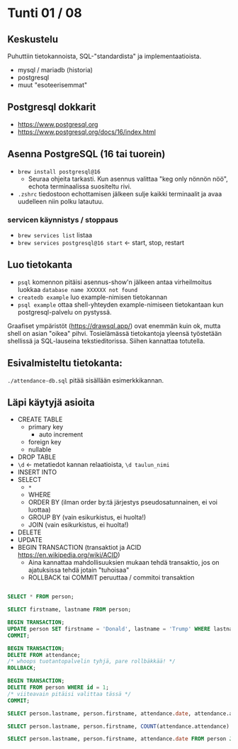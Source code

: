 # Tunti 01 / 08

## Keskustelu

Puhuttiin tietokannoista, SQL-"standardista" ja implementaatioista.

- mysql / mariadb (historia)
- postgresql
- muut "esoteerisemmat"

## Postgresql dokkarit

- https://www.postgresql.org
- https://www.postgresql.org/docs/16/index.html

## Asenna PostgreSQL (16 tai tuorein)

- `brew install postgresql@16`
  - Seuraa ohjeita tarkasti. Kun asennus valittaa "keg only nönnön nöö", echota terminaalissa suositeltu rivi.
- `.zshrc` tiedostoon echottamisen jälkeen sulje kaikki terminaalit ja avaa uudelleen niin polku latautuu.

### servicen käynnistys / stoppaus

- `brew services list` listaa
- `brew services postgresql@16 start` <- start, stop, restart

## Luo tietokanta

- `psql` komennon pitäisi asennus-show'n jälkeen antaa virheilmoitus luokkaa `database name XXXXXX not found`
- `createdb example` luo example-nimisen tietokannan
- `psql example` ottaa shell-yhteyden example-nimiseen tietokantaan kun postgresql-palvelu on pystyssä.

Graafiset ympäristöt (https://drawsql.app/) ovat enemmän kuin ok, mutta shell on asian "oikea" pihvi. Tosielämässä tietokantoja yleensä työstetään shellissä ja SQL-lauseina tekstieditorissa. Siihen kannattaa totutella.

## Esivalmisteltu tietokanta:

`./attendance-db.sql` pitää sisällään esimerkkikannan.

## Läpi käytyjä asioita

- CREATE TABLE
  - primary key
    - auto increment
  - foreign key
  - nullable
- DROP TABLE
- `\d` <- metatiedot kannan relaatioista, `\d taulun_nimi`
- INSERT INTO
- SELECT
  - `*`
  - WHERE
  - ORDER BY (ilman order by:tä järjestys pseudosatunnainen, ei voi luottaa)
  - GROUP BY (vain esikurkistus, ei huolta!)
  - JOIN (vain esikurkistus, ei huolta!)
- DELETE
- UPDATE
- BEGIN TRANSACTION (transaktiot ja ACID https://en.wikipedia.org/wiki/ACID)
  - Aina kannattaa mahdollisuuksien mukaan tehdä transaktio, jos on ajatuksissa tehdä jotain "tuhoisaa"
  - ROLLBACK tai COMMIT peruuttaa / commitoi transaktion

```sql

SELECT * FROM person;

SELECT firstname, lastname FROM person;

BEGIN TRANSACTION;
UPDATE person SET firstname = 'Donald', lastname = 'Trump' WHERE lastname = 'Biden';
COMMIT;

BEGIN TRANSACTION;
DELETE FROM attendance;
/* whoops tuotantopalvelin tyhjä, pare rollbäkkää! */
ROLLBACK;

BEGIN TRANSACTION;
DELETE FROM person WHERE id = 1;
/* viiteavain pitäisi valittaa tässä */
COMMIT;

SELECT person.lastname, person.firstname, attendance.date, attendance.attendance FROM person JOIN attendance ON(person.id = attendance.person_id) WHERE lastname = 'Trump' ORDER BY date, lastname, firstname;

SELECT person.lastname, person.firstname, COUNT(attendance.attendance) FROM person JOIN attendance ON(person.id = attendance.person_id) WHERE attendance.attendance = false GROUP BY(person.lastname, person.firstname) ORDER BY lastname, firstname;

SELECT person.lastname, person.firstname, attendance.date FROM person JOIN attendance ON(person.id = attendance.person_id) WHERE attendance.attendance = false;

```
